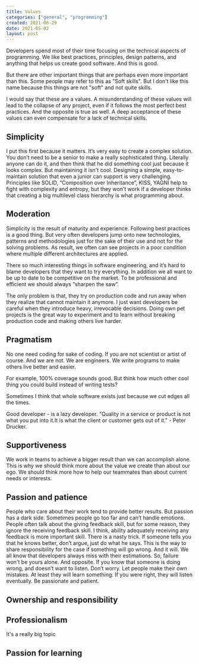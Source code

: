 ```yaml
---
title: Values
categories: ["general", "programming"]
created: 2021-06-29
date: 2021-05-02
layout: post
---
```


Developers spend most of their time focusing on the technical aspects of programming.
We like best practices, principles, design patterns, and anything that helps us create good software.
And this is good.

But there are other important things that are perhaps even more important than this.
Some people may refer to this as "Soft skills".
But I don't like this name because this things are not "soft" and not quite skills.

I would say that these are a values.
A misunderstanding of these values will lead to the collapse of any project, even if it follows the most perfect best practices.
And the opposite is true as well.
A deep acceptance of these values can even compensate for a lack of technical skills.

## Simplicity

I put this first because it matters.
It’s very easy to create a complex solution.
You don’t need to be a senior to make a really sophisticated thing.
Literally anyone can do it, and then think that he did something cool just because it looks complex.
But maintaining it isn't cool.
Designing a simple, easy-to-maintain solution that even a junior can support is very challenging.
Principles like SOLID, “Composition over Inheritance”, KISS, YAGNI help to fight with complexity and entropy,
but they won't work if a developer thinks that creating a big multilevel class hierarchy is what programming about.

## Moderation

Simplicity is the result of maturity and experience.
Following best practices is a good thing.
But very often developers jump onto new technologies, patterns and methodologies just for the sake of their use and not for the solving problems.
As result, we often can see projects in a poor condition where multiple different architectures are applied.

There so much interesting things in software engineering, and it’s hard to blame developers that they want to try everything.
In addition we all want to be up to date to be competitive on the market.
To be professional and efficient we should always “sharpen the saw”.

The only problem is that, they try on production code and run away when they realize that cannot maintain it anymore.
I just want developers be careful when they introduce heavy, irrevocable decisions.
Doing own pet projects is the great way to experiment and to learn without breaking production code and making others live harder.

## Pragmatism

No one need coding for sake of coding.
If you are not scientist or artist of course.
And we are not. We are engineers.
We write programs to make others live better and easier.

For example, 100% coverage sounds good.
But think how much other cool thing you could build instead of writing tests?

Sometimes I think that whole software exists just because we cut edges all the times.

Good developer - is a lazy developer.
"Quality in a service or product is not what you put into it.It is what the client or customer gets out of it." - Peter Drucker.

## Supportiveness

 We work in teams to achieve a bigger result than we can accomplish alone.
 This is why we should think more about the value we create than about our ego.
 We should think more how to help our teammates than about current needs or interests.

## Passion and patience

People who care about their work tend to provide better results.
But passion has a dark side.
Sometimes people go too far and can’t handle emotions.
People often talk about the giving feedback skill, but for some reason, they ignore the receiving feedback skill.
I think, ability adequately receiving any feedback is more important skill.
There is a nasty trick.
If someone tells you that he knows better, don’t argue, just do what he says.
This is the way to share responsibility for the case if something will go wrong.
And it will.
We all know that developers always miss with their estimations.
So, failure won't be yours alone.
And opposite. If you know that someone is doing wrong, and doesn’t want to listen.
Don’t worry. Let people make their own mistakes.
At least they will learn something. If you were right, they will listen eventually.
Be passionate and patient.

## Ownership and responsibility



## Professionalism

It's a really big topic

## Passion for learning

